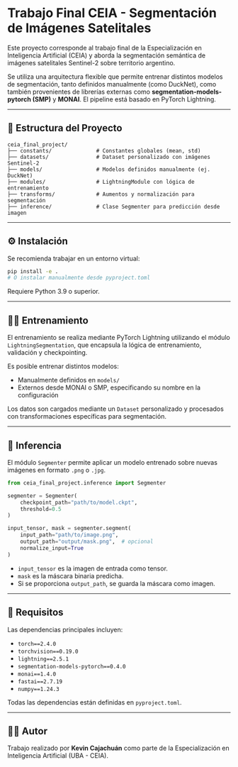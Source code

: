 # Trabajo Final CEIA - Segmentación de Imágenes Satelitales

Este proyecto corresponde al trabajo final de la Especialización en Inteligencia Artificial (CEIA) y aborda la segmentación semántica de imágenes satelitales Sentinel-2 sobre territorio argentino.

Se utiliza una arquitectura flexible que permite entrenar distintos modelos de segmentación, tanto definidos manualmente (como DuckNet), como también provenientes de librerías externas como **segmentation-models-pytorch (SMP)** y **MONAI**. El pipeline está basado en PyTorch Lightning.

---

## 📁 Estructura del Proyecto

```
ceia_final_project/
├── constants/              # Constantes globales (mean, std)
├── datasets/               # Dataset personalizado con imágenes Sentinel-2
├── models/                 # Modelos definidos manualmente (ej. DuckNet)
├── modules/                # LightningModule con lógica de entrenamiento
├── transforms/             # Aumentos y normalización para segmentación
├── inference/              # Clase Segmenter para predicción desde imagen
```

---

## ⚙️ Instalación

Se recomienda trabajar en un entorno virtual:

```bash
pip install -e .
# O instalar manualmente desde pyproject.toml
```

Requiere Python 3.9 o superior.

---

## 🏋️‍♂️ Entrenamiento

El entrenamiento se realiza mediante PyTorch Lightning utilizando el módulo `LightningSegmentation`, que encapsula la lógica de entrenamiento, validación y checkpointing.

Es posible entrenar distintos modelos:
- Manualmente definidos en `models/`
- Externos desde MONAI o SMP, especificando su nombre en la configuración

Los datos son cargados mediante un `Dataset` personalizado y procesados con transformaciones específicas para segmentación.

---

## 🚀 Inferencia

El módulo `Segmenter` permite aplicar un modelo entrenado sobre nuevas imágenes en formato `.png` o `.jpg`.

```python
from ceia_final_project.inference import Segmenter

segmenter = Segmenter(
    checkpoint_path="path/to/model.ckpt",
    threshold=0.5
)

input_tensor, mask = segmenter.segment(
    input_path="path/to/image.png",
    output_path="output/mask.png",  # opcional
    normalize_input=True
)
```

- `input_tensor` es la imagen de entrada como tensor.
- `mask` es la máscara binaria predicha.
- Si se proporciona `output_path`, se guarda la máscara como imagen.

---

## 🧱 Requisitos

Las dependencias principales incluyen:

- `torch==2.4.0`
- `torchvision==0.19.0`
- `lightning==2.5.1`
- `segmentation-models-pytorch==0.4.0`
- `monai==1.4.0`
- `fastai==2.7.19`
- `numpy==1.24.3`

Todas las dependencias están definidas en `pyproject.toml`.

---

## 👨‍💻 Autor

Trabajo realizado por **Kevin Cajachuán** como parte de la Especialización en Inteligencia Artificial (UBA - CEIA).
